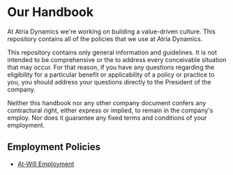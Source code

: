 # Our Handbook

At Atria Dynamics we're working on building a value-driven culture.  This repository contains all of the policies that we use at Atria Dynamics.

This repository contains only general information and guidelines. It is not intended to be comprehensive or the to address every conceivable situation that may occur.  For that reason, if you have any questions regarding the eligibility for a particular benefit or applicability of a policy or practice to you, you should address your questions directly to the President of the company.

Neither this handbook nor any other company document confers any contractural right, either express or implied, to remain in the company's employ.  Nor does it guarantee any fixed terms and conditions of your employment.


## Employment Policies
* [At-Will Employment](https://github.com/atria-dynamics/handbook/blob/master/Employment%20Policies/At-Will%20Employment.md)
